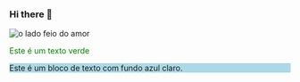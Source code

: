 ### Hi there 👋

<!--
**yankagames123/yankagames123** is a ✨ _special_ ✨ repository because its `README.md` (this file) appears on your GitHub profile.

Here are some ideas to get you started:

- 🔭 I’m currently working on ...
- 🌱 I’m currently learning ...
- 👯 I’m looking to collaborate on ...
- 🤔 I’m looking for help with ...
- 💬 Ask me about ...
- 📫 How to reach me: ...
- 😄 Pronouns: ...
- ⚡ Fun fact: ...
-->






![o lado feio do amor](o_lado_feio_do_amohttps://1.bp.blogspot.com/-Qdiz4j1SfDI/XiRjIoa1F7I/AAAAAAAAIj8/MV0ItNOD2dg0c_N-1R3Ndb43oBtUQC6OgCEwYBhgL/s1600/oladofeiodoamor%2B%25282%2529.jpg)




<font color="green">Este é um texto verde</font>

<div style="background-color:lightblue">
    Este é um bloco de texto com fundo azul claro.
</div>
